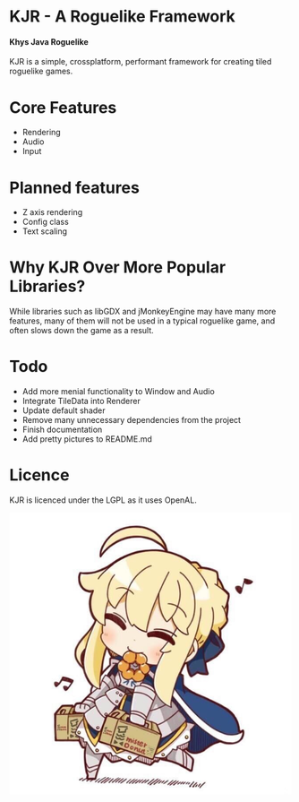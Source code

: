 # KJR - A Roguelike Framework
#### Khys Java Roguelike

KJR is a simple, crossplatform, performant framework for creating tiled roguelike games.

# Core Features

- Rendering
- Audio
- Input

# Planned features
- Z axis rendering
- Config class
- Text scaling

# Why KJR Over More Popular Libraries?

While libraries such as libGDX and jMonkeyEngine may have many more features, many of them will not be
used in a typical roguelike game, and often slows down the game as a result. 

# Todo
- Add more menial functionality to Window and Audio
- Integrate TileData into Renderer
- Update default shader
- Remove many unnecessary dependencies from the project
- Finish documentation
- Add pretty pictures to README.md

# Licence

KJR is licenced under the LGPL as it uses OpenAL.

![ ](https://raw.githubusercontent.com/definestructunion/KJR/master/sabersmile.jpg)